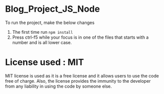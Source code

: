 # Blog_Project_JS_Node
To run the project, make the below changes
1. The first time run `npm install`
2. Press ctrl-f5 while your focus is in one of the files that starts with a number and is all lower case.

# License used : MIT
MIT license is used as it is a free license and it allows users to use the code free of charge.
Also, the license provides the immunity to the developer from any liability in using the code by someone else.
